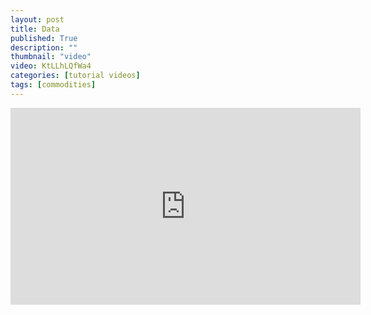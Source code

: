 ```yaml
---
layout: post
title: Data
published: True
description: ""
thumbnail: "video"
video: KtLLhLQfWa4
categories: [tutorial videos]
tags: [commodities]
---
```


<div id="desktopContent" class="content">
  <div class="video">
    <iframe width="560" height="315" src="https://www.youtube.com/embed/KtLLhLQfWa4" frameborder="0" allowfullscreen></iframe>
  </div>
</div>

<div id="mobileContent" class="content">
</div>

